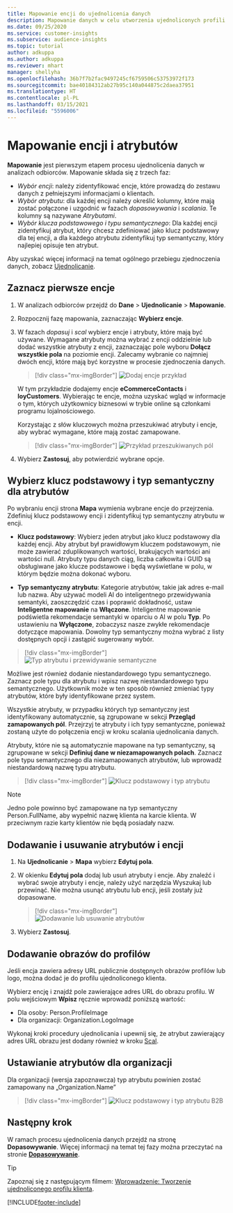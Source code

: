 ```yaml
---
title: Mapowanie encji do ujednolicenia danych
description: Mapowanie danych w celu utworzenia ujednoliconych profili klientów.
ms.date: 09/25/2020
ms.service: customer-insights
ms.subservice: audience-insights
ms.topic: tutorial
author: adkuppa
ms.author: adkuppa
ms.reviewer: mhart
manager: shellyha
ms.openlocfilehash: 36b7f7b2fac9497245cf6759506c53753972f173
ms.sourcegitcommit: bae40184312ab27b95c140a044875c2daea37951
ms.translationtype: HT
ms.contentlocale: pl-PL
ms.lasthandoff: 03/15/2021
ms.locfileid: "5596006"
---
```

# <a name="map-entities-and-attributes"></a>Mapowanie encji i atrybutów

**Mapowanie** jest pierwszym etapem procesu ujednolicenia danych w analizach odbiorców. Mapowanie składa się z trzech faz:

- *Wybór encji*: należy zidentyfikować encje, które prowadzą do zestawu danych z pełniejszymi informacjami o klientach.
- *Wybór atrybutu*: dla każdej encji należy określić kolumny, które mają zostać połączone i uzgodnić w fazach *dopasowywania* i *scalania*. Te kolumny są nazywane *Atrybutami*.
- *Wybór klucza podstawowego i typu semantycznego*: Dla każdej encji zidentyfikuj atrybut, który chcesz zdefiniować jako klucz podstawowy dla tej encji, a dla każdego atrybutu zidentyfikuj typ semantyczny, który najlepiej opisuje ten atrybut.

Aby uzyskać więcej informacji na temat ogólnego przebiegu zjednoczenia danych, zobacz [Ujednolicanie](data-unification.md).

## <a name="select-the-first-entities"></a>Zaznacz pierwsze encje

1. W analizach odbiorców przejdź do **Dane** > **Ujednolicanie** > **Mapowanie**.

2. Rozpocznij fazę mapowania, zaznaczając **Wybierz encje**.

3. W fazach *dopasuj* i *scal* wybierz encje i atrybuty, które mają być używane. Wymagane atrybuty można wybrać z encji oddzielnie lub dodać wszystkie atrybuty z encji, zaznaczając pole wyboru **Dołącz wszystkie pola** na poziomie encji. Zalecamy wybranie co najmniej dwóch encji, które mają być korzystne w procesie zjednoczenia danych.

   > [!div class="mx-imgBorder"]
   > ![Dodaj encje przykład](media/data-manager-configure-map-add-entities-example.png "Dodaj encje przykład")

   W tym przykładzie dodajemy encje **eCommerceContacts** i **loyCustomers**. Wybierając te encje, można uzyskać wgląd w informacje o tym, których użytkownicy biznesowi w trybie online są członkami programu lojalnościowego.
   
   Korzystając z słów kluczowych można przeszukiwać atrybuty i encje, aby wybrać wymagane, które mają zostać zamapowane.
   
     > [!div class="mx-imgBorder"]
   > ![Przykład przeszukiwanych pól](media/data-manager-configure-map-search-fields-example.png "Przykład przeszukiwanych pól")

4. Wybierz **Zastosuj**, aby potwierdzić wybrane opcje.

## <a name="select-primary-key-and-semantic-type-for-attributes"></a>Wybierz klucz podstawowy i typ semantyczny dla atrybutów

Po wybraniu encji strona **Mapa** wymienia wybrane encje do przejrzenia. Zdefiniuj klucz podstawowy encji i zidentyfikuj typ semantyczny atrybutu w encji.

- **Klucz podstawowy**: Wybierz jeden atrybut jako klucz podstawowy dla każdej encji. Aby atrybut był prawidłowym kluczem podstawowym, nie może zawierać zduplikowanych wartości, brakujących wartości ani wartości null. Atrybuty typu danych ciąg, liczba całkowita i GUID są obsługiwane jako klucze podstawowe i będą wyświetlane w polu, w którym będzie można dokonać wyboru.

- **Typ semantyczny atrybutu**: Kategorie atrybutów, takie jak adres e-mail lub nazwa. Aby używać modeli AI do inteligentnego przewidywania semantyki, zaoszczędzić czas i poprawić dokładność, ustaw **Inteligentne mapowanie** na **Włączone**. Inteligentne mapowanie podświetla rekomendacje semantyki w oparciu o AI w polu **Typ**. Po ustawieniu na **Wyłączone**, zobaczysz nasze zwykłe rekomendacje dotyczące mapowania. Dowolny typ semantyczny można wybrać z listy dostępnych opcji i zastąpić sugerowany wybór.

> [!div class="mx-imgBorder"]
> ![Typ atrybutu i przewidywanie semantyczne](media/data-manager-configure-map-add-attributes-semantic-prediction.png "Typ atrybutu i przewidywanie semantyczne")

Możliwe jest również dodanie niestandardowego typu semantycznego. Zaznacz pole typu dla atrybutu i wpisz nazwę niestandardowego typu semantycznego. Użytkownik może w ten sposób również zmieniać typy atrybutów, które były identyfikowane przez system.

Wszystkie atrybuty, w przypadku których typ semantyczny jest identyfikowany automatycznie, są zgrupowane w sekcji **Przegląd zamapowanych pól**. Przejrzyj te atrybuty i ich typy semantyczne, ponieważ zostaną użyte do połączenia encji w kroku scalania ujednolicania danych.

Atrybuty, które nie są automatycznie mapowane na typ semantyczny, są zgrupowane w sekcji **Definiuj dane w niezamapowanych polach**. Zaznacz pole typu semantycznego dla niezamapowanych atrybutów, lub wprowadź niestandardową nazwę typu atrybutu.

> [!div class="mx-imgBorder"]
> ![Klucz podstawowy i typ atrybutu](media/data-manager-configure-map-add-attributes.png "Klucz podstawowy i typ atrybutu")

> [!NOTE]
> Jedno pole powinno być zamapowane na typ semantyczny Person.FullName, aby wypełnić nazwę klienta na karcie klienta. W przeciwnym razie karty klientów nie będą posiadały nazw. 

## <a name="add-and-remove-attributes-and-entities"></a>Dodawanie i usuwanie atrybutów i encji

1. Na **Ujednolicanie** > **Mapa** wybierz **Edytuj pola**.

2. W okienku **Edytuj pola** dodaj lub usuń atrybuty i encje. Aby znaleźć i wybrać swoje atrybuty i encje, należy użyć narzędzia Wyszukaj lub przewinąć. Nie można usunąć atrybutu lub encji, jeśli zostały już dopasowane.

   > [!div class="mx-imgBorder"]
   > ![Dodawanie lub usuwanie atrybutów](media/configure-data-map-edit.png "Dodawanie lub usuwanie atrybutów")

3. Wybierz **Zastosuj**.

## <a name="add-images-to-profiles"></a>Dodawanie obrazów do profilów

Jeśli encja zawiera adresy URL publicznie dostępnych obrazów profilów lub logo, można dodać je do profilu ujednoliconego klienta.

Wybierz encję i znajdź pole zawierające adres URL do obrazu profilu. W polu wejściowym **Wpisz** ręcznie wprowadź poniższą wartość: 
- Dla osoby: Person.ProfileImage
- Dla organizacji: Organization.LogoImage

Wykonaj kroki procedury ujednolicania i upewnij się, że atrybut zawierający adres URL obrazu jest dodany również w kroku [Scal](merge-entities.md).

## <a name="set-attributes-for-organizations"></a>Ustawianie atrybutów dla organizacji

Dla organizacji (wersja zapoznawcza) typ atrybutu powinien zostać zamapowany na „Organization.Name”
> [!div class="mx-imgBorder"]
> ![Klucz podstawowy i typ atrybutu B2B](media/configure-data-map-edit-b2b.png "Klucz podstawowy i typ atrybutu B2B")

## <a name="next-step"></a>Następny krok

W ramach procesu ujednolicenia danych przejdź na stronę **Dopasowywanie**. Więcej informacji na temat tej fazy można przeczytać na stronie [**Dopasowywanie**](match-entities.md).

> [!TIP]
> Zapoznaj się z następującym filmem: [Wprowadzenie: Tworzenie ujednoliconego profilu klienta](https://youtu.be/oBfGEhucAxs).


[!INCLUDE[footer-include](../includes/footer-banner.md)]